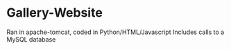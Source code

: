 # Gallery-Website
Ran in apache-tomcat, coded in Python/HTML/Javascript
Includes calls to a MySQL database
